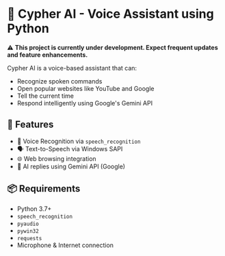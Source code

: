 # 🧠 Cypher AI - Voice Assistant using Python

⚠️ **This project is currently under development. Expect frequent updates and feature enhancements.**
 
Cypher AI is a voice-based assistant that can:
- Recognize spoken commands
- Open popular websites like YouTube and Google
- Tell the current time
- Respond intelligently using Google's Gemini API

## 🚀 Features

- 🎤 Voice Recognition via `speech_recognition`
- 🗣️ Text-to-Speech via Windows SAPI
- 🌐 Web browsing integration
- 🧠 AI replies using Gemini API (Google)

## 📦 Requirements

- Python 3.7+
- `speech_recognition`
- `pyaudio`
- `pywin32`
- `requests`
- Microphone & Internet connection
